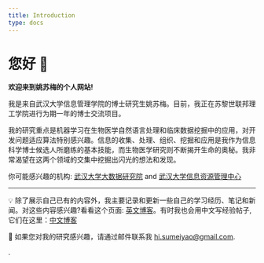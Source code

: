 ```yaml
---
title: Introduction
type: docs
---
```


# 您好 👋

**欢迎来到姚苏梅的个人网站!**

我是来自武汉大学信息管理学院的博士研究生姚苏梅。目前，我正在苏黎世联邦理工学院进行为期一年的博士交流项目。

我的研究重点是机器学习在生物医学自然语言处理和临床数据挖掘中的应用，对开发问题适应算法特别感兴趣。信息的收集、处理、组织、挖掘和应用是我作为信息科学博士候选人所磨练的基本技能，而生物医学研究则不断揭开生命的奥秘。我非常渴望在这两个领域的交集中挖掘出闪光的想法和发现。

你可能感兴趣的机构: [武汉大学大数据研究院](http://bdi.whu.edu.cn/ ) and [武汉大学信息资源管理中心](https://csir.whu.edu.cn/index.htm)

<hr />

💡 除了展示自己已有的内容外，我主要记录和更新一些自己的学习经历、笔记和新闻。对这些内容感兴趣?看看这个页面: [英文博客](../posts)。有时我也会用中文写经验帖子,它们在这里：[中文博客]( posts) 

💬 如果您对我的研究感兴趣，请通过邮件联系我 [hi.sumeiyao@gmail.com](hi.sumeiyao@gmail.com).

.
